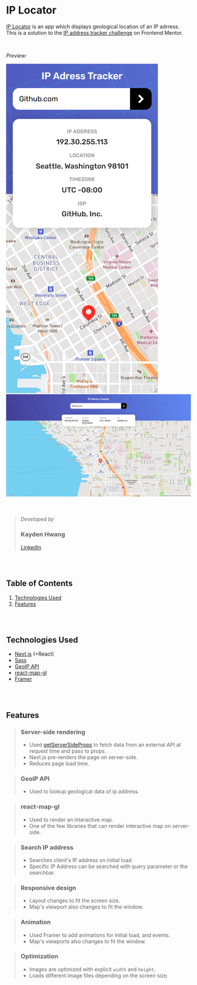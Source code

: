 # IP Locator

[IP Locator](https://ip-locator-kayden.vercel.app) is an app which displays geological location of an IP adrress. <br/>
This is a solution to the [IP address tracker challenge](https://www.frontendmentor.io/challenges/ip-address-tracker-I8-0yYAH0) on Frontend Mentor.

<br/>

*Preview:*

![Preview - Portrait](https://raw.githubusercontent.com/JoonsubHwang/ip-locator/main/preivew-portrait.png)
![Preview - Landscape](https://raw.githubusercontent.com/JoonsubHwang/ip-locator/main/preivew-landscape.png)

<br/>

> *Developed by*
> ### Kayden Hwang <br/>
> [LinkedIn](https://www.linkedin.com/in/kayden-hwang-43639419b/)

<br/><br/>



## Table of Contents
1. [Technologies Used](#Technologies-Used)
2. [Features](#Features)

<br/><br/>



## Technologies Used
- [Next.js](https://nextjs.org/) (+React)
- [Sass](https://sass-lang.com/)
- [GeoIP API](https://geo.ipify.org/)
- [react-map-gl](https://github.com/visgl/react-map-gl)
- [Framer](https://www.framer.com/)

<br/><br/>


<h2>Features</h2>


> ### Server-side rendering
> - Used [getServerSideProps](https://nextjs.org/docs/basic-features/data-fetching/get-server-side-props) to fetch data from an external API at request time and pass to props.
> - Next.js pre-renders the page on server-side.
> - Reduces page load time.


> ### GeoIP API
> - Used to lookup geological data of ip address.


> ### react-map-gl
> - Used to render an interactive map.
> - One of the few libraries that can render interactive map on server-side.


> ### Search IP address
> - Searches client's IP address on initial load.
> - Specific IP Address can be searched with query parameter or the searchbar.


> ### Responsive design
> - Layout changes to fit the screen size.
> - Map's viewport also changes to fit the window.


> ### Animation
> - Used Framer to add animations for initial load, and events.
> - Map's viewports also changes to fit the window.


> ### Optimization
> - Images are optimized with explicit `width` and `height`.
> - Loads different image files depending on the screen size.


<br/><br/>

<br/><br/>
